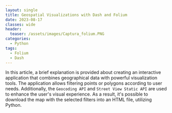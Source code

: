 ```yaml
---
layout: single
title: Geospatial Visualizations with Dash and Folium
date: 2023-08-17 
classes: wide
header:
  teaser: /assets/images/Captura_folium.PNG
categories:
  - Python
tags:
  - Folium
  - Dash
---
```


In this article, a brief explanation is provided about creating an interactive application that combines geographical data with powerful visualization tools. The application allows filtering points or polygons according to user needs. Additionally, the `Geocoding API` and `Street View Static API` are used to enhance the user's visual experience. As a result, it's possible to download the map with the selected filters into an HTML file, utilizing Python.


